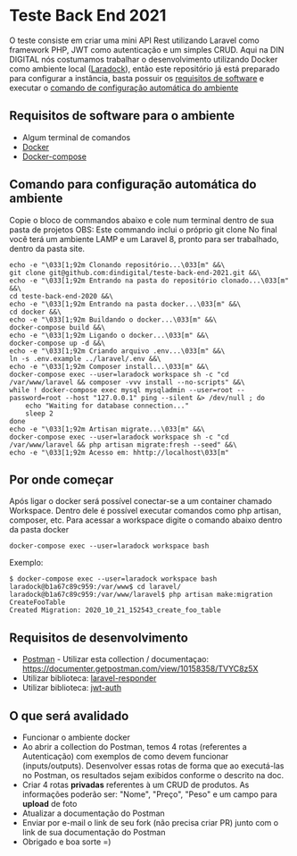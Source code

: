 # Teste Back End 2021 #

O teste consiste em criar uma mini API Rest utilizando Laravel como framework PHP, JWT como autenticação e um simples CRUD.
Aqui na DIN DIGITAL nós costumamos trabalhar o desenvolvimento utilizando Docker como ambiente local ([Laradock](https://laradock.io/)), então este repositório já está preparado para configurar a instância, basta possuir os [requisitos de software](#software-requirements) e executar o [comando de configuração automática do ambiente](#automatic-setup)

<a name="software-requirements"></a>
## Requisitos de software para o ambiente ##
- Algum terminal de comandos
- [Docker](https://www.docker.com/get-started)
- [Docker-compose](https://docs.docker.com/compose/install/)

<a name="automatic-setup"></a>
## Comando para configuração automática do ambiente ##
Copie o bloco de commandos abaixo e cole num terminal dentro de sua pasta de projetos
OBS: Este commando inclui o próprio git clone
No final você terá um ambiente LAMP e um Laravel 8, pronto para ser trabalhado, dentro da pasta site.

```shell
echo -e "\033[1;92m Clonando repositório...\033[m" &&\
git clone git@github.com:dindigital/teste-back-end-2021.git &&\
echo -e "\033[1;92m Entrando na pasta do repositório clonado...\033[m" &&\
cd teste-back-end-2020 &&\
echo -e "\033[1;92m Entrando na pasta docker...\033[m" &&\
cd docker &&\
echo -e "\033[1;92m Buildando o docker...\033[m" &&\
docker-compose build &&\
echo -e "\033[1;92m Ligando o docker...\033[m" &&\
docker-compose up -d &&\
echo -e "\033[1;92m Criando arquivo .env...\033[m" &&\
ln -s .env.example ../laravel/.env &&\
echo -e "\033[1;92m Composer install...\033[m" &&\
docker-compose exec --user=laradock workspace sh -c "cd /var/www/laravel && composer -vvv install --no-scripts" &&\
while ! docker-compose exec mysql mysqladmin --user=root --password=root --host "127.0.0.1" ping --silent &> /dev/null ; do
    echo "Waiting for database connection..."
    sleep 2
done
echo -e "\033[1;92m Artisan migrate...\033[m" &&\
docker-compose exec --user=laradock workspace sh -c "cd /var/www/laravel && php artisan migrate:fresh --seed" &&\
echo -e "\033[1;92m Acesso em: hhttp://localhost\033[m"
```

## Por onde começar ##
Após ligar o docker será possível conectar-se a um container chamado Workspace.
Dentro dele é possível executar comandos como php artisan, composer, etc.
Para acessar a workspace digite o comando abaixo dentro da pasta docker
```shell
docker-compose exec --user=laradock workspace bash
```
Exemplo:
```shell
$ docker-compose exec --user=laradock workspace bash                     
laradock@b1a67c89c959:/var/www$ cd laravel/
laradock@b1a67c89c959:/var/www/laravel$ php artisan make:migration CreateFooTable
Created Migration: 2020_10_21_152543_create_foo_table
```

## Requisitos de desenvolvimento ##
- [Postman](https://www.getpostman.com/downloads/) - Utilizar esta collection / documentaçao: 
https://documenter.getpostman.com/view/10158358/TVYC8z5X
- Utilizar biblioteca: [laravel-responder](https://github.com/flugger/laravel-responder)
- Utilizar biblioteca: [jwt-auth](https://jwt-auth.readthedocs.io/en/develop/laravel-installation/) 

## O que será avalidado ##
- Funcionar o ambiente docker
- Ao abrir a collection do Postman, temos 4 rotas (referentes a Autenticação) com exemplos de como devem funcionar (inputs/outputs). Desenvolver essas rotas de forma que ao executá-las no Postman, os resultados sejam exibidos conforme o descrito na doc.
- Criar 4 rotas **privadas** referentes à um CRUD de produtos. As informações poderão ser: "Nome", "Preço", "Peso" e um campo para **upload** de foto
- Atualizar a documentação do Postman
- Enviar por e-mail o link de seu fork (não precisa criar PR) junto com o link de sua documentação do Postman
- Obrigado e boa sorte =)
